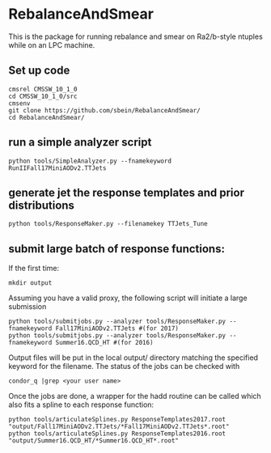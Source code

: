 # RebalanceAndSmear
This is the package for running rebalance and smear on Ra2/b-style ntuples while on an LPC machine. 
## Set up code

```
cmsrel CMSSW_10_1_0
cd CMSSW_10_1_0/src
cmsenv
git clone https://github.com/sbein/RebalanceAndSmear/
cd RebalanceAndSmear/
```

## run a simple analyzer script

```
python tools/SimpleAnalyzer.py --fnamekeyword RunIIFall17MiniAODv2.TTJets
```

## generate jet the response templates and prior distributions

```
python tools/ResponseMaker.py --filenamekey TTJets_Tune
```

## submit large batch of response functions:

If the first time:
```
mkdir output
```

Assuming you have a valid proxy, the following script will initiate a large submission 

```
python tools/submitjobs.py --analyzer tools/ResponseMaker.py --fnamekeyword Fall17MiniAODv2.TTJets #(for 2017)
python tools/submitjobs.py --analyzer tools/ResponseMaker.py --fnamekeyword Summer16.QCD_HT #(for 2016)
```

Output files will be put in the local output/<keyword> directory matching the specified keyword for the filename. The status of the jobs can be checked with

```
condor_q |grep <your user name>
```

Once the jobs are done, a wrapper for the hadd routine can be called which also fits a spline to each response function:

```
python tools/articulateSplines.py ResponseTemplates2017.root "output/Fall17MiniAODv2.TTJets/*Fall17MiniAODv2.TTJets*.root"
python tools/articulateSplines.py ResponseTemplates2016.root "output/Summer16.QCD_HT/*Summer16.QCD_HT*.root"
```



 


